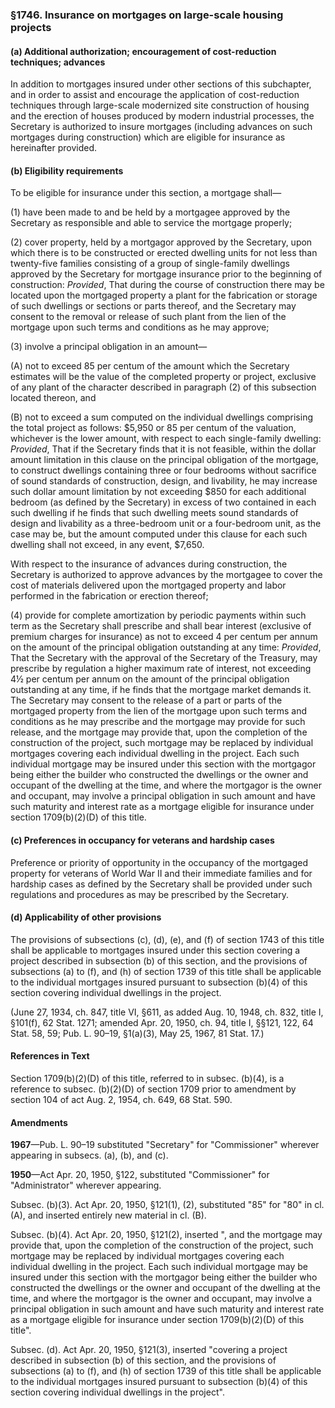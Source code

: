 ### §1746. Insurance on mortgages on large-scale housing projects ###

#### (a) Additional authorization; encouragement of cost-reduction techniques; advances ####

In addition to mortgages insured under other sections of this subchapter, and in order to assist and encourage the application of cost-reduction techniques through large-scale modernized site construction of housing and the erection of houses produced by modern industrial processes, the Secretary is authorized to insure mortgages (including advances on such mortgages during construction) which are eligible for insurance as hereinafter provided.

#### (b) Eligibility requirements ####

To be eligible for insurance under this section, a mortgage shall—

(1) have been made to and be held by a mortgagee approved by the Secretary as responsible and able to service the mortgage properly;

(2) cover property, held by a mortgagor approved by the Secretary, upon which there is to be constructed or erected dwelling units for not less than twenty-five families consisting of a group of single-family dwellings approved by the Secretary for mortgage insurance prior to the beginning of construction: *Provided*, That during the course of construction there may be located upon the mortgaged property a plant for the fabrication or storage of such dwellings or sections or parts thereof, and the Secretary may consent to the removal or release of such plant from the lien of the mortgage upon such terms and conditions as he may approve;

(3) involve a principal obligation in an amount—

(A) not to exceed 85 per centum of the amount which the Secretary estimates will be the value of the completed property or project, exclusive of any plant of the character described in paragraph (2) of this subsection located thereon, and

(B) not to exceed a sum computed on the individual dwellings comprising the total project as follows: $5,950 or 85 per centum of the valuation, whichever is the lower amount, with respect to each single-family dwelling: *Provided*, That if the Secretary finds that it is not feasible, within the dollar amount limitation in this clause on the principal obligation of the mortgage, to construct dwellings containing three or four bedrooms without sacrifice of sound standards of construction, design, and livability, he may increase such dollar amount limitation by not exceeding $850 for each additional bedroom (as defined by the Secretary) in excess of two contained in each such dwelling if he finds that such dwelling meets sound standards of design and livability as a three-bedroom unit or a four-bedroom unit, as the case may be, but the amount computed under this clause for each such dwelling shall not exceed, in any event, $7,650.

With respect to the insurance of advances during construction, the Secretary is authorized to approve advances by the mortgagee to cover the cost of materials delivered upon the mortgaged property and labor performed in the fabrication or erection thereof;

(4) provide for complete amortization by periodic payments within such term as the Secretary shall prescribe and shall bear interest (exclusive of premium charges for insurance) as not to exceed 4 per centum per annum on the amount of the principal obligation outstanding at any time: *Provided*, That the Secretary with the approval of the Secretary of the Treasury, may prescribe by regulation a higher maximum rate of interest, not exceeding 4½ per centum per annum on the amount of the principal obligation outstanding at any time, if he finds that the mortgage market demands it. The Secretary may consent to the release of a part or parts of the mortgaged property from the lien of the mortgage upon such terms and conditions as he may prescribe and the mortgage may provide for such release, and the mortgage may provide that, upon the completion of the construction of the project, such mortgage may be replaced by individual mortgages covering each individual dwelling in the project. Each such individual mortgage may be insured under this section with the mortgagor being either the builder who constructed the dwellings or the owner and occupant of the dwelling at the time, and where the mortgagor is the owner and occupant, may involve a principal obligation in such amount and have such maturity and interest rate as a mortgage eligible for insurance under section 1709(b)(2)(D) of this title.

#### (c) Preferences in occupancy for veterans and hardship cases ####

Preference or priority of opportunity in the occupancy of the mortgaged property for veterans of World War II and their immediate families and for hardship cases as defined by the Secretary shall be provided under such regulations and procedures as may be prescribed by the Secretary.

#### (d) Applicability of other provisions ####

The provisions of subsections (c), (d), (e), and (f) of section 1743 of this title shall be applicable to mortgages insured under this section covering a project described in subsection (b) of this section, and the provisions of subsections (a) to (f), and (h) of section 1739 of this title shall be applicable to the individual mortgages insured pursuant to subsection (b)(4) of this section covering individual dwellings in the project.

(June 27, 1934, ch. 847, title VI, §611, as added Aug. 10, 1948, ch. 832, title I, §101(f), 62 Stat. 1271; amended Apr. 20, 1950, ch. 94, title I, §§121, 122, 64 Stat. 58, 59; Pub. L. 90–19, §1(a)(3), May 25, 1967, 81 Stat. 17.)

#### References in Text ####

Section 1709(b)(2)(D) of this title, referred to in subsec. (b)(4), is a reference to subsec. (b)(2)(D) of section 1709 prior to amendment by section 104 of act Aug. 2, 1954, ch. 649, 68 Stat. 590.

#### Amendments ####

**1967**—Pub. L. 90–19 substituted "Secretary" for "Commissioner" wherever appearing in subsecs. (a), (b), and (c).

**1950**—Act Apr. 20, 1950, §122, substituted "Commissioner" for "Administrator" wherever appearing.

Subsec. (b)(3). Act Apr. 20, 1950, §121(1), (2), substituted "85" for "80" in cl. (A), and inserted entirely new material in cl. (B).

Subsec. (b)(4). Act Apr. 20, 1950, §121(2), inserted ", and the mortgage may provide that, upon the completion of the construction of the project, such mortgage may be replaced by individual mortgages covering each individual dwelling in the project. Each such individual mortgage may be insured under this section with the mortgagor being either the builder who constructed the dwellings or the owner and occupant of the dwelling at the time, and where the mortgagor is the owner and occupant, may involve a principal obligation in such amount and have such maturity and interest rate as a mortgage eligible for insurance under section 1709(b)(2)(D) of this title".

Subsec. (d). Act Apr. 20, 1950, §121(3), inserted "covering a project described in subsection (b) of this section, and the provisions of subsections (a) to (f), and (h) of section 1739 of this title shall be applicable to the individual mortgages insured pursuant to subsection (b)(4) of this section covering individual dwellings in the project".